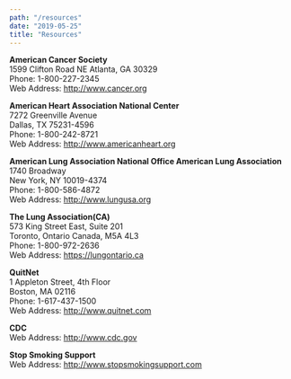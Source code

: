 ```yaml
---
path: "/resources"
date: "2019-05-25"
title: "Resources"
---
```


**American Cancer Society**  
1599 Clifton Road NE Atlanta, GA 30329  
Phone: 1-800-227-2345  
Web Address: http://www.cancer.org

**American Heart Association National Center**  
7272 Greenville Avenue  
Dallas, TX 75231-4596  
Phone: 1-800-242-8721  
Web Address: http://www.americanheart.org

**American Lung Association National Office American Lung Association**  
1740 Broadway  
New York, NY 10019-4374  
Phone: 1-800-586-4872  
Web Address: http://www.lungusa.org

**The Lung Association(CA)**  
573 King Street East, Suite 201  
Toronto, Ontario Canada, M5A 4L3  
Phone: 1-800-972-2636  
Web Address: https://lungontario.ca

**QuitNet**  
1 Appleton Street, 4th Floor  
Boston, MA 02116  
Phone: 1-617-437-1500  
Web Address: http://www.quitnet.com

**CDC**  
Web Address: http://www.cdc.gov

**Stop Smoking Support**  
Web Address: http://www.stopsmokingsupport.com
